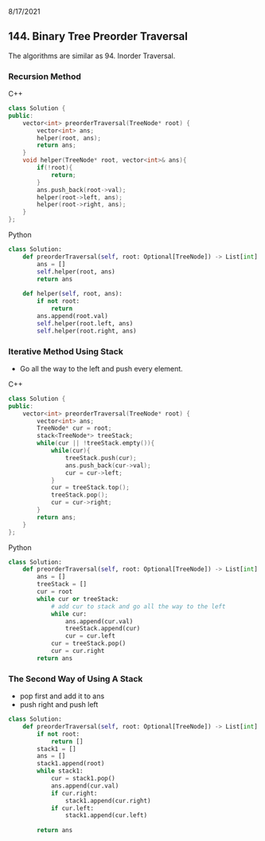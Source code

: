 8/17/2021
## 144. Binary Tree Preorder Traversal
The algorithms are similar as 94. Inorder Traversal.
### Recursion Method

C++
```c++
class Solution {
public:
    vector<int> preorderTraversal(TreeNode* root) {
        vector<int> ans;
        helper(root, ans);
        return ans;
    }
    void helper(TreeNode* root, vector<int>& ans){
        if(!root){
            return;
        }
        ans.push_back(root->val);
        helper(root->left, ans);
        helper(root->right, ans);
    }
};
```
Python
```python
class Solution:
    def preorderTraversal(self, root: Optional[TreeNode]) -> List[int]:
        ans = []
        self.helper(root, ans)
        return ans
    
    def helper(self, root, ans):
        if not root:
            return
        ans.append(root.val)
        self.helper(root.left, ans)
        self.helper(root.right, ans)
```

### Iterative Method Using Stack
- Go all the way to the left and push every element.

C++
```c++
class Solution {
public:
    vector<int> preorderTraversal(TreeNode* root) {
        vector<int> ans;
        TreeNode* cur = root;
        stack<TreeNode*> treeStack;
        while(cur || !treeStack.empty()){
            while(cur){
                treeStack.push(cur);
                ans.push_back(cur->val);
                cur = cur->left;
            }
            cur = treeStack.top();
            treeStack.pop();
            cur = cur->right;
        }
        return ans;
    }
};
```

Python
``` Python
class Solution:
    def preorderTraversal(self, root: Optional[TreeNode]) -> List[int]:
        ans = []
        treeStack = []
        cur = root
        while cur or treeStack:
            # add cur to stack and go all the way to the left
            while cur:
                ans.append(cur.val)
                treeStack.append(cur)
                cur = cur.left
            cur = treeStack.pop()
            cur = cur.right
        return ans
```

### The Second Way of Using A Stack

- pop first and add it to ans
- push right and push left

```python
class Solution:
    def preorderTraversal(self, root: Optional[TreeNode]) -> List[int]:
        if not root:
            return []
        stack1 = []
        ans = []
        stack1.append(root)
        while stack1:
            cur = stack1.pop()
            ans.append(cur.val)
            if cur.right:
                stack1.append(cur.right)
            if cur.left:
                stack1.append(cur.left)
        
        return ans
```
